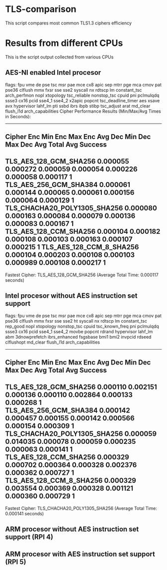 # TLS-comparison

This script compares most common TLS1.3 ciphers efficiency

# Results from different CPUs

This is the script output collected from various CPUs

## AES-NI enabled Intel procesor

flags: fpu vme de pse tsc msr pae mce cx8 apic sep mtrr pge mca cmov pat pse36 clflush mmx fxsr sse sse2 syscall nx rdtscp lm constant_tsc arch_perfmon nopl xtopology tsc_reliable nonstop_tsc cpuid pni pclmulqdq ssse3 cx16 pcid sse4_1 sse4_2 x2apic popcnt tsc_deadline_timer aes xsave avx hypervisor lahf_lm pti ssbd ibrs ibpb stibp tsc_adjust arat md_clear flush_l1d arch_capabilities
Cipher Performance Results (Min/Max/Avg Times in Seconds):

--------------------------------------------------------------------------------------------------------------
Cipher                    Enc Min    Enc Max    Enc Avg    Dec Min    Dec Max    Dec Avg    Total Avg  Success
--------------------------------------------------------------------------------------------------------------
TLS_AES_128_GCM_SHA256    0.000055   0.000272   0.000059   0.000054   0.000226   0.000058   0.000117   1
TLS_AES_256_GCM_SHA384    0.000061   0.000144   0.000065   0.000061   0.000156   0.000064   0.000129   1
TLS_CHACHA20_POLY1305_SHA256 0.000080   0.000163   0.000084   0.000079   0.000136   0.000083   0.000167   1
TLS_AES_128_CCM_SHA256    0.000104   0.000182   0.000108   0.000103   0.000163   0.000107   0.000215   1
TLS_AES_128_CCM_8_SHA256  0.000104   0.000203   0.000108   0.000103   0.000989   0.000108   0.000217   1
--------------------------------------------------------------------------------------------------------------
Fastest Cipher: TLS_AES_128_GCM_SHA256 (Average Total Time: 0.000117 seconds)


## Intel procesor without AES instruction set support

flags: fpu vme de pse tsc msr pae mce cx8 apic sep mtrr pge mca cmov pat pse36 clflush mmx fxsr sse sse2 ht syscall nx rdtscp lm constant_tsc rep_good nopl xtopology nonstop_tsc cpuid tsc_known_freq pni pclmulqdq ssse3 cx16 pcid sse4_1 sse4_2 movbe popcnt rdrand hypervisor lahf_lm abm 3dnowprefetch ibrs_enhanced fsgsbase bmi1 bmi2 invpcid rdseed clflushopt md_clear flush_l1d arch_capabilities


--------------------------------------------------------------------------------------------------------------
Cipher                    Enc Min    Enc Max    Enc Avg    Dec Min    Dec Max    Dec Avg    Total Avg  Success   
--------------------------------------------------------------------------------------------------------------
TLS_AES_128_GCM_SHA256    0.000110   0.002151   0.000136   0.000110   0.002864   0.000133   0.000268   1         
TLS_AES_256_GCM_SHA384    0.000142   0.000457   0.000155   0.000142   0.000566   0.000154   0.000309   1         
TLS_CHACHA20_POLY1305_SHA256 0.000059   0.014035   0.000078   0.000059   0.000235   0.000063   0.000141   1         
TLS_AES_128_CCM_SHA256    0.000329   0.000702   0.000364   0.000328   0.002376   0.000362   0.000727   1         
TLS_AES_128_CCM_8_SHA256  0.000329   0.003554   0.000369   0.000328   0.001121   0.000360   0.000729   1         
--------------------------------------------------------------------------------------------------------------
Fastest Cipher: TLS_CHACHA20_POLY1305_SHA256 (Average Total Time: 0.000141 seconds)



## ARM procesor without AES instruction set support (RPI 4)



## ARM procesor with AES instruction set support (RPI 5)
